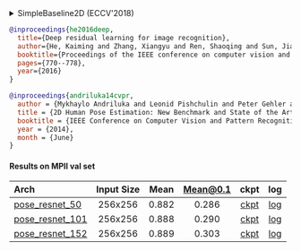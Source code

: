<!-- [ALGORITHM] -->

<details>
<summary>SimpleBaseline2D (ECCV'2018)</summary>

```bibtex
@inproceedings{xiao2018simple,
  title={Simple baselines for human pose estimation and tracking},
  author={Xiao, Bin and Wu, Haiping and Wei, Yichen},
  booktitle={Proceedings of the European conference on computer vision (ECCV)},
  pages={466--481},
  year={2018}
}
```

</details>

<!-- [BACKBONE] -->

```bibtex
@inproceedings{he2016deep,
  title={Deep residual learning for image recognition},
  author={He, Kaiming and Zhang, Xiangyu and Ren, Shaoqing and Sun, Jian},
  booktitle={Proceedings of the IEEE conference on computer vision and pattern recognition},
  pages={770--778},
  year={2016}
}
```

<!-- [DATASET] -->

```bibtex
@inproceedings{andriluka14cvpr,
  author = {Mykhaylo Andriluka and Leonid Pishchulin and Peter Gehler and Schiele, Bernt},
  title = {2D Human Pose Estimation: New Benchmark and State of the Art Analysis},
  booktitle = {IEEE Conference on Computer Vision and Pattern Recognition (CVPR)},
  year = {2014},
  month = {June}
}
```

#### Results on MPII val set

| Arch  | Input Size | Mean | Mean@0.1   | ckpt    | log     |
| :--- | :--------: | :------: | :------: |:------: |:------: |
| [pose_resnet_50](/configs/body/2d_kpt_sview_rgb_img/topdown_heatmap/mpii/res50_mpii_256x256.py) | 256x256 | 0.882 | 0.286 | [ckpt](https://download.openmmlab.com/mmpose/top_down/resnet/res50_mpii_256x256-418ffc88_20200812.pth) | [log](https://download.openmmlab.com/mmpose/top_down/resnet/res50_mpii_256x256_20200812.log.json) |
| [pose_resnet_101](/configs/body/2d_kpt_sview_rgb_img/topdown_heatmap/mpii/res101_mpii_256x256.py) | 256x256 | 0.888 | 0.290 | [ckpt](https://download.openmmlab.com/mmpose/top_down/resnet/res101_mpii_256x256-416f5d71_20200812.pth) | [log](https://download.openmmlab.com/mmpose/top_down/resnet/res101_mpii_256x256_20200812.log.json) |
| [pose_resnet_152](/configs/body/2d_kpt_sview_rgb_img/topdown_heatmap/mpii/res152_mpii_256x256.py) | 256x256 | 0.889 | 0.303 | [ckpt](https://download.openmmlab.com/mmpose/top_down/resnet/res152_mpii_256x256-3ecba29d_20200812.pth) | [log](https://download.openmmlab.com/mmpose/top_down/resnet/res152_mpii_256x256_20200812.log.json) |
